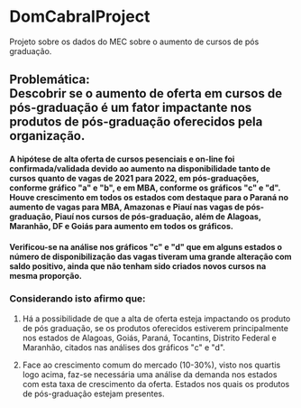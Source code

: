 # DomCabralProject

Projeto sobre os dados do MEC sobre o aumento de cursos de pós graduação.

<h2>Problemática:
<br>
Descobrir se o aumento de oferta em cursos de pós-graduação é um fator impactante nos produtos de pós-graduação oferecidos pela organização.
</h2>


<h4> A hipótese de alta oferta de cursos pesenciais e on-line foi confirmada/validada devido ao aumento na disponibilidade tanto de cursos quanto de vagas de 2021 para 2022, em pós-graduações, conforme gráfico "a" e "b", e em MBA, conforme os gráficos "c" e "d". 
<br>
Houve crescimento em todos os estados com destaque para o Paraná no aumento de vagas para MBA, Amazonas e Piauí nas vagas de pós-graduação, Piauí nos cursos de pós-graduação, além de Alagoas, Maranhão, DF e Goiás para aumento em todos os gráficos.</h4>

<h4>Verificou-se na análise nos gráficos "c" e "d" que em alguns estados o número de disponibilização das vagas tiveram uma grande alteração com saldo positivo, ainda que não tenham sido criados novos cursos na mesma proporção.</h4>

<h3><b>Considerando isto afirmo que:</b></h3>

1.   Há a possibilidade de que a alta de oferta esteja impactando os produto de pós graduação, se os produtos oferecidos estiverem principalmente nos estados de Alagoas, Goiás, Paraná, Tocantins, Distrito Federal e Maranhão, citados nas análises dos gráficos "c" e "d".

2.   Face ao crescimento comum do mercado (10-30%), visto nos quartis logo acima, faz-se necessária uma análise da demanda nos estados com esta taxa de crescimento da oferta. Estados nos quais os produtos de pós-graduação estejam presentes.


